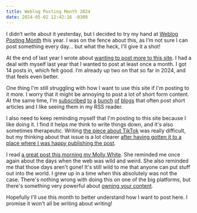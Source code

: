 ```yaml
---
title: Weblog Posting Month 2024
date: 2024-05-02 12:42:16 -0300
---
```


I didn’t write about it yesterday, but I decided to try my hand at [Weblog Posting Month](https://weblog.anniegreens.lol/weblog-posting-month-2024) this year. I was on the fence about this, as I’m not sure I can post something every day… but what the heck, I'll give it a shot!

At the end of last year I wrote about [wanting to post more to this site](https://anderegg.ca/2023/12/29/building-a-better-web-in-2024). I had a deal with myself last year that I wanted to post at least once a month. I got 14 posts in, which felt good. I’m already up two on that so far in 2024, and that feels even better.

One thing I'm still struggling with how I want to use this site if I'm posting to it more. I worry that it might be annoying to post a lot of short form content. At the same time, I'm [subscribed](https://ruk.ca/) [to](https://kottke.org/) [a](https://512pixels.net/) [bunch](https://daringfireball.net/) [of](https://kevquirk.com/) [blogs](https://rknight.me/) that often post short articles and I like seeing them in my RSS reader.

I also need to keep reminding myself that I'm posting to this site because I like doing it. I find it helps me think to write things down, and it's also sometimes therapeutic. Writing [the piece about TikTok](https://anderegg.ca/2024/04/30/trying-to-understand-the-tiktok-ban) was really difficult, but my thinking about that issue is a lot clearer [after having gotten it to a place where I was happy publishing the post](https://kottke.org/20/08/i-hate-to-write-but-i-love-having-written).

I read [a great post this morning my Molly White](https://www.citationneeded.news/we-can-have-a-different-web/). She reminded me once again about the days when the web was wild and weird. She also reminded me that those days aren't gone! It's still wild to me that anyone can put stuff out into the world. I grew up in a time when this absolutely was not the case. There's nothing wrong with doing this on one of the big platforms, but there's something very powerful about [owning your content](https://anderegg.ca/2024/03/28/what-does-it-mean-to-own-your-content).

Hopefully I'll use this month to better understand how I want to post here. I promise it won't all be writing about writing!
